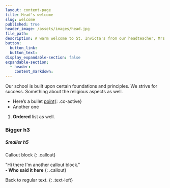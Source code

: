 ```yaml
---
layout: content-page
title: Head's welcome
slug: welcome
published: true
header_image: /assets/images/head.jpg
file_path:
description: A warm welcome to St. Invicta's from our headteacher, Mrs Madeup.
button:
  button_link:
  button_text:
display_expandable-section: false
expandable-section:
  - header:
    content_markdown:
---
```


Our school is built upon certain foundations and principles. We strive for success. Something about the religious aspects as well.

* Here’s a bullet&nbsp;[point](http://127.0.0.1:4000/contact/){: .cc-active}
* Another one

1. **Ordered**&nbsp;list as well.

### Bigger h3

##### Smaller h5

Callout block
{: .callout}

"Hi there I'm another callout block."<br>**\- Who said it here**
{: .callout}

Back to regular text.
{: .text-left}